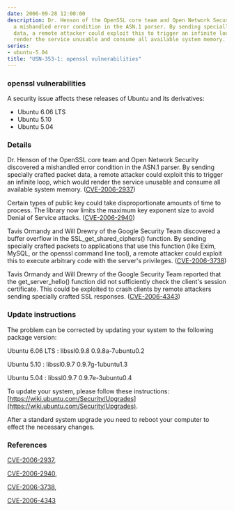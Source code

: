 ```yaml
---
date: 2006-09-28 12:00:00
description: Dr. Henson of the OpenSSL core team and Open Network Security discovered
  a mishandled error condition in the ASN.1 parser. By sending specially crafted packet
  data, a remote attacker could exploit this to trigger an infinite loop, which would
  render the service unusable and consume all available system memory. ([CVE-2006-2937](http://people.ubuntu.com/~ubuntu-security/cve/CVE-2006-2937))
series:
- ubuntu-5.04
title: "USN-353-1: openssl vulnerabilities"
---
```


### openssl vulnerabilities

A security issue affects these releases of Ubuntu and its derivatives:

* Ubuntu 6.06 LTS
* Ubuntu 5.10
* Ubuntu 5.04

### Details

Dr. Henson of the OpenSSL core team and Open Network Security discovered a mishandled error condition in the ASN.1 parser. By sending specially crafted packet data, a remote attacker could exploit this to trigger an infinite loop, which would render the service unusable and consume all available system memory. ([CVE-2006-2937](http://people.ubuntu.com/~ubuntu-security/cve/CVE-2006-2937))

Certain types of public key could take disproportionate amounts of time to process. The library now limits the maximum key exponent size to avoid Denial of Service attacks. ([CVE-2006-2940](http://people.ubuntu.com/~ubuntu-security/cve/CVE-2006-2940))

Tavis Ormandy and Will Drewry of the Google Security Team discovered a buffer overflow in the SSL_get_shared_ciphers() function. By sending specially crafted packets to applications that use this function (like Exim, MySQL, or the openssl command line tool), a remote attacker could exploit this to execute arbitrary code with the server&#39;s privileges. ([CVE-2006-3738](http://people.ubuntu.com/~ubuntu-security/cve/CVE-2006-3738))

Tavis Ormandy and Will Drewry of the Google Security Team reported that the get_server_hello() function did not sufficiently check the client&#39;s session certificate. This could be exploited to crash clients by remote attackers sending specially crafted SSL responses. ([CVE-2006-4343](http://people.ubuntu.com/~ubuntu-security/cve/CVE-2006-4343))

### Update instructions

The problem can be corrected by updating your system to the following package version:

Ubuntu 6.06 LTS
 : libssl0.9.8 <span>0.9.8a-7ubuntu0.2</span>

Ubuntu 5.10
 : libssl0.9.7 <span>0.9.7g-1ubuntu1.3</span>

Ubuntu 5.04
 : libssl0.9.7 <span>0.9.7e-3ubuntu0.4</span>

To update your system, please follow these instructions: [https://wiki.ubuntu.com/Security/Upgrades](https://wiki.ubuntu.com/Security/Upgrades).

After a standard system upgrade you need to reboot your computer to effect the necessary changes.

### References

 [CVE-2006-2937](http://people.ubuntu.com/~ubuntu-security/cve/CVE-2006-2937), 

 [CVE-2006-2940](http://people.ubuntu.com/~ubuntu-security/cve/CVE-2006-2940), 

 [CVE-2006-3738](http://people.ubuntu.com/~ubuntu-security/cve/CVE-2006-3738), 

 [CVE-2006-4343](http://people.ubuntu.com/~ubuntu-security/cve/CVE-2006-4343)
